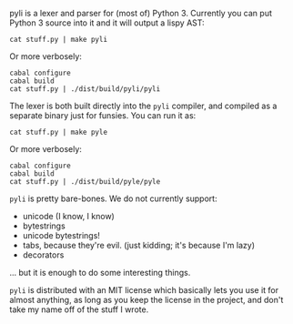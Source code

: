 pyli is a lexer and parser for (most of) Python 3. Currently you can put Python 3 source into it and it will output a lispy AST:

    cat stuff.py | make pyli

Or more verbosely:

    cabal configure
    cabal build
    cat stuff.py | ./dist/build/pyli/pyli

The lexer is both built directly into the `pyli` compiler, and compiled as a separate binary just for funsies. You can run it as:

    cat stuff.py | make pyle

Or more verbosely:

    cabal configure
    cabal build
    cat stuff.py | ./dist/build/pyle/pyle

`pyli` is pretty bare-bones. We do not currently support:

  * unicode (I know, I know)
  * bytestrings
  * unicode bytestrings!
  * tabs, because they're evil. (just kidding; it's because I'm lazy)
  * decorators

... but it is enough to do some interesting things.

`pyli` is distributed with an MIT license which basically lets you use it for
almost anything, as long as you keep the license in the project, and don't
take my name off of the stuff I wrote.